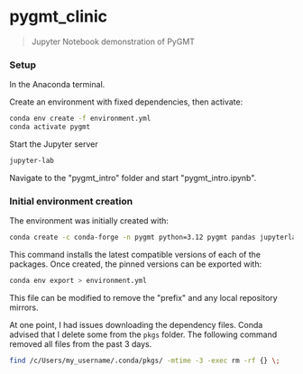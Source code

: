 # pygmt_clinic

> Jupyter Notebook demonstration of PyGMT

### Setup

In the Anaconda terminal.

Create an environment with fixed dependencies, then activate:

```bash
conda env create -f environment.yml
conda activate pygmt
```

Start the Jupyter server

```bash
jupyter-lab
```

Navigate to the "pygmt_intro" folder and start "pygmt_intro.ipynb".


### Initial environment creation

The environment was initially created with:

```bash
conda create -c conda-forge -n pygmt python=3.12 pygmt pandas jupyterlab matplotlib
```

This command installs the latest compatible versions of each of the packages.
Once created, the pinned versions can be exported with:

```bash
conda env export > environment.yml
```

This file can be modified to remove the "prefix" and any local repository mirrors.

At one point, I had issues downloading the dependency files.
Conda advised that I delete some from the `pkgs` folder.
The following command removed all files from the past 3 days.

```bash
find /c/Users/my_username/.conda/pkgs/ -mtime -3 -exec rm -rf {} \;
```
